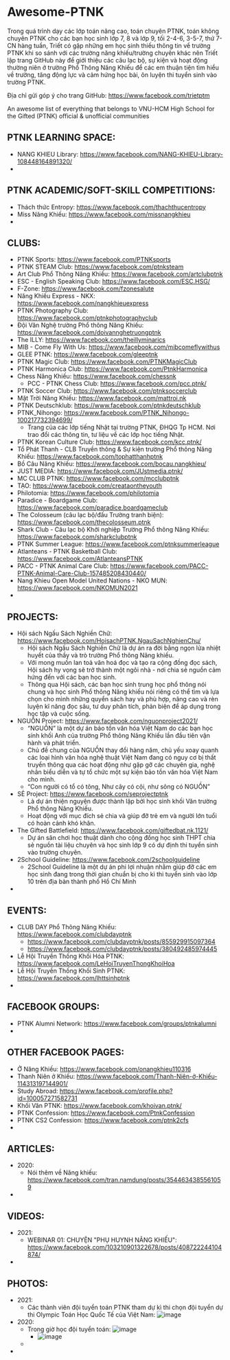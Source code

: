 # Awesome-PTNK
Trong quá trình dạy các lớp toán nâng cao, toán chuyên PTNK, toán không chuyên PTNK cho các bạn học sinh lớp 7, 8 và lớp 9, tối 2-4-6, 3-5-7, thứ 7-CN hàng tuần, Triết có gặp những em học sinh thiếu thông tin về trường PTNK khi so sánh với các trường năng khiếu/trường chuyên khác nên Triết lập trang GitHub này để giới thiệu các câu lạc bộ, sự kiện và hoạt động thường niên ở trường Phổ Thông Năng Khiếu để các em thuận tiện tìm hiểu về trường, tăng động lực và cảm hứng học bài, ôn luyện thi tuyển sinh vào trường PTNK.

Địa chỉ gửi góp ý cho trang GitHub: https://www.facebook.com/trietptm

An awesome list of everything that belongs to VNU-HCM High School for the Gifted (PTNK) official &amp; unofficial communities

## PTNK LEARNING SPACE:
* NANG KHIEU Library: https://www.facebook.com/NANG-KHIEU-Library-108448164891320/
* 

## PTNK ACADEMIC/SOFT-SKILL COMPETITIONS:
* Thách thức Entropy: https://www.facebook.com/thachthucentropy
* Miss Năng Khiếu: https://www.facebook.com/missnangkhieu
* 

## CLUBS:
* PTNK Sports: https://www.facebook.com/PTNKsports
* PTNK STEAM Club: https://www.facebook.com/ptnksteam
* Art Club Phổ Thông Năng Khiếu: https://www.facebook.com/artclubptnk
* ESC - English Speaking Club: https://www.facebook.com/ESC.HSG/
* F-Zone: https://www.facebook.com/fzonesalute
* Năng Khiếu Express - NKX: https://www.facebook.com/nangkhieuexpress
* PTNK Photography Club: https://www.facebook.com/ptnkphotographyclub
* Đội Văn Nghệ trường Phổ thông Năng Khiếu: https://www.facebook.com/doivannghetruongptnk
* The ILLY: https://www.facebook.com/theillyminarics
* MIB - Come Fly With Us: https://www.facebook.com/mibcomeflywithus
* GLEE PTNK: https://www.facebook.com/gleeptnk
* PTNK Magic Club: https://www.facebook.com/PTNKMagicClub
* PTNK Harmonica Club: https://www.facebook.com/PtnkHarmonica
* Chess Năng Khiếu: https://www.facebook.com/chessnk
  * PCC - PTNK Chess Club: https://www.facebook.com/pcc.ptnk/
* PTNK Soccer Club: https://www.facebook.com/ptnksoccerclub
* Mặt Trời Năng Khiếu: https://www.facebook.com/mattroi.nk
* PTNK Deutschklub: https://www.facebook.com/ptnkdeutschklub
* PTNK_Nihongo: https://www.facebook.com/PTNK_Nihongo-100217732394699/
  * Trang của các lớp tiếng Nhật tại trường PTNK, ĐHQG Tp HCM. Nơi trao đổi các thông tin, tư liệu về các lớp học tiếng Nhật.
* PTNK Korean Culture Club: https://www.facebook.com/kcc.ptnk/
* Tổ Phát Thanh - CLB Truyền thông & Sự kiện trường Phổ thông Năng Khiếu: https://www.facebook.com/tophatthanhptnk
* Bồ Câu Năng Khiếu: https://www.facebook.com/bocau.nangkhieu/
* JUST MEDIA: https://www.facebook.com/JUstmedia.ptnk/
* MC CLUB PTNK: https://www.facebook.com/mcclubptnk
* TẠO: https://www.facebook.com/creataontheyouth
* Philotomia: https://www.facebook.com/philotomia
* Paradice - Boardgame Club: https://www.facebook.com/paradice.boardgameclub
* The Colosseum (câu lạc bộ/đấu Trường tranh biện): https://www.facebook.com/thecolosseum.ptnk
* Shark Club - Câu lạc bộ Khởi nghiệp Trường Phổ thông Năng Khiếu: https://www.facebook.com/sharkclubptnk
* PTNK Summer League: https://www.facebook.com/ptnksummerleague
* Atlanteans - PTNK Basketball Club: https://www.facebook.com/AtlanteansPTNK
* PACC - PTNK Animal Care Club: https://www.facebook.com/PACC-PTNK-Animal-Care-Club-157485208430440/
* Nang Khieu Open Model United Nations - NKO MUN: https://www.facebook.com/NKOMUN2021
* 

## PROJECTS:
* Hội sách Ngấu Sách Nghiền Chữ: https://www.facebook.com/HoisachPTNK.NgauSachNghienChu/
  * Hội sách Ngấu Sách Nghiền Chữ là dự án ra đời bằng ngọn lửa nhiệt huyết của thầy và trò trường Phổ thông Năng khiếu.
  * Với mong muốn lan toả văn hoá đọc và tạo ra cộng đồng đọc sách, Hội sách hy vọng sẽ trở thành một ngôi nhà - nơi chia sẻ nguồn cảm hứng đến với các bạn học sinh. 
  * Thông qua Hội sách, các bạn học sinh trung học phổ thông nói chung và học sinh Phổ thông Năng khiếu nói riêng có thể tìm và lựa chọn cho mình những quyển sách hay và phù hợp, nâng cao và rèn luyện kĩ năng đọc sâu, tư duy phân tích, phản biện để áp dụng trong học tập và cuộc sống.
* NGUỒN Project: https://www.facebook.com/nguonproject2021/
  * “NGUỒN” là một dự án bảo tồn văn hóa Việt Nam do các bạn học sinh khối Anh của trường Phổ thông Năng Khiếu lần đầu tiên vận hành và phát triển. 
  * Chủ đề chung của NGUỒN thay đổi hàng năm, chủ yếu xoay quanh các loại hình văn hóa nghệ thuật Việt Nam đang có nguy cơ bị thất truyền thông qua các hoạt động như gặp gỡ các chuyên gia, nghệ nhân biểu diễn và tự tổ chức một sự kiện bảo tồn văn hóa Việt Nam cho mình. 
  * “Con người có tổ có tông, Như cây có cội, như sông có NGUỒN”
* SẺ Project: https://www.facebook.com/seprojectptnk
  * Là dự án thiện nguyện được thành lập bởi học sinh khối Văn trường Phổ thông Năng Khiếu.
  * Hoạt động với mục đích sẻ chia và giúp đỡ trẻ em và người lớn tuổi có hoàn cảnh khó khăn.
* The Gifted Battlefield: https://www.facebook.com/giftedbat.nk.1121/
  * Dự án sân chơi học thuật dành cho cộng đồng học sinh THPT chia sẻ nguồn tài liệu chuyên và học sinh lớp 9 có dự định thi tuyển sinh vào trường chuyên.
* 2School Guideline: https://www.facebook.com/2schoolguideline
  * 2School Guideline là một dự án phi lợi nhuận nhằm giúp đỡ các em học sinh đang trong thời gian chuẩn bị cho kì thi tuyển sinh vào lớp 10 trên địa bàn thành phố Hồ Chí Minh
* 

## EVENTS:
* CLUB DAY Phổ Thông Năng Khiếu: https://www.facebook.com/clubdayptnk
  * https://www.facebook.com/clubdayptnk/posts/855929915097364
  * https://www.facebook.com/clubdayptnk/posts/380492485974445
* Lễ Hội Truyền Thống Khối Hóa PTNK: https://www.facebook.com/LeHoiTruyenThongKhoiHoa
* Lễ Hội Truyền Thống Khối Sinh PTNK: https://www.facebook.com/lhttsinhptnk
* 

## FACEBOOK GROUPS:
* PTNK Alumni Network: https://www.facebook.com/groups/ptnkalumni
* 

## OTHER FACEBOOK PAGES:
* Ở Năng Khiếu: https://www.facebook.com/onangkhieu110316
* Thanh Niên ở Khiếu: https://www.facebook.com/Thanh-Niên-ở-Khiếu-114313197144901/
* Study Abroad: https://www.facebook.com/profile.php?id=100057271582731
* Khối Văn PTNK: https://www.facebook.com/khoivan.ptnk/
* PTNK Confession: https://www.facebook.com/PtnkConfession
* PTNK CS2 Confession: https://www.facebook.com/ptnk2cfs
* 

## ARTICLES:
* 2020:
  * Nói thêm về Năng khiếu: https://www.facebook.com/tran.namdung/posts/3544634385561059
* 

## VIDEOS:
* 2021:
  * WEBINAR 01: CHUYỆN "PHỤ HUYNH NĂNG KHIẾU": https://www.facebook.com/103210901322678/posts/408722244104874/
* 

## PHOTOS:
* 2021:
  * Các thành viên đội tuyển toán PTNK tham dự kì thi chọn đội tuyển dự thi Olympic Toán Học Quốc Tế của Việt Nam: ![image](https://user-images.githubusercontent.com/526959/167278249-203d6e2b-7a4d-4495-8907-b866d95c43dd.png)
* 2020:
  * Trong giờ học đội tuyển toán: ![image](https://user-images.githubusercontent.com/526959/167278186-f45de2a5-4938-4ff4-96fc-8cabb89a4db3.png)
    * ![image](https://user-images.githubusercontent.com/526959/167278220-d54acc00-dfef-4cff-a4f9-2c42d9d91663.png)
  * 
* 
